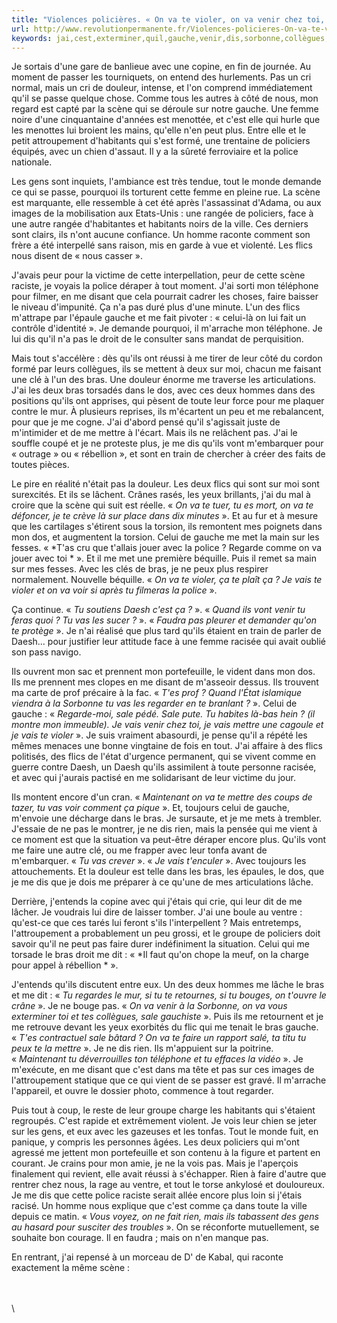 ```yaml
---
title: "Violences policières. « On va te violer, on va venir chez toi, on va venir à la Sorbonne vous exterminer toi et tes collègues »"
url: http://www.revolutionpermanente.fr/Violences-policieres-On-va-te-violer-on-va-venir-chez-toi-on-va-venir-a-la-Sorbonne-vous-exterminer
keywords: jai,cest,exterminer,quil,gauche,venir,dis,sorbonne,collègues,bras,quils,policières,scène,flics,violences,violer,faire
---
```

Je sortais d'une gare de banlieue avec une copine, en fin de journée. Au moment de passer les tourniquets, on entend des hurlements. Pas un cri normal, mais un cri de douleur, intense, et l'on comprend immédiatement qu'il se passe quelque chose. Comme tous les autres à côté de nous, mon regard est capté par la scène qui se déroule sur notre gauche. Une femme noire d'une cinquantaine d'années est menottée, et c'est elle qui hurle que les menottes lui broient les mains, qu'elle n'en peut plus. Entre elle et le petit attroupement d'habitants qui s'est formé, une trentaine de policiers équipés, avec un chien d'assaut. Il y a la sûreté ferroviaire et la police nationale.

Les gens sont inquiets, l'ambiance est très tendue, tout le monde demande ce qui se passe, pourquoi ils torturent cette femme en pleine rue. La scène est marquante, elle ressemble à cet été après l'assassinat d'Adama, ou aux images de la mobilisation aux Etats-Unis : une rangée de policiers, face à une autre rangée d'habitantes et habitants noirs de la ville. Ces derniers sont clairs, ils n'ont aucune confiance. Un homme raconte comment son frère a été interpellé sans raison, mis en garde à vue et violenté. Les flics nous disent de « nous casser ».

J'avais peur pour la victime de cette interpellation, peur de cette scène raciste, je voyais la police déraper à tout moment. J'ai sorti mon téléphone pour filmer, en me disant que cela pourrait cadrer les choses, faire baisser le niveau d'impunité. Ça n'a pas duré plus d'une minute. L'un des flics m'attrape par l'épaule gauche et me fait pivoter : « celui-là on lui fait un contrôle d'identité ». Je demande pourquoi, il m'arrache mon téléphone. Je lui dis qu'il n'a pas le droit de le consulter sans mandat de perquisition.

Mais tout s'accélère : dès qu'ils ont réussi à me tirer de leur côté du cordon formé par leurs collègues, ils se mettent à deux sur moi, chacun me faisant une clé à l'un des bras. Une douleur énorme me traverse les articulations. J'ai les deux bras torsadés dans le dos, avec ces deux hommes dans des positions qu'ils ont apprises, qui pèsent de toute leur force pour me plaquer contre le mur. À plusieurs reprises, ils m'écartent un peu et me rebalancent, pour que je me cogne. J'ai d'abord pensé qu'il s'agissait juste de m'intimider et de me mettre à l'écart. Mais ils ne relâchent pas. J'ai le souffle coupé et je ne proteste plus, je me dis qu'ils vont m'embarquer pour « outrage » ou « rébellion », et sont en train de chercher à créer des faits de toutes pièces.

Le pire en réalité n'était pas la douleur. Les deux flics qui sont sur moi sont surexcités. Et ils se lâchent. Crânes rasés, les yeux brillants, j'ai du mal à croire que la scène qui suit est réelle. « *On va te tuer, tu es mort, on va te défoncer, je te crève là sur place dans dix minutes* ». Et au fur et à mesure que les cartilages s'étirent sous la torsion, ils remontent mes poignets dans mon dos, et augmentent la torsion. Celui de gauche me met la main sur les fesses. « *T'as cru que t'allais jouer avec la police ? Regarde comme on va jouer avec toi * ». Et il me met une première béquille. Puis il remet sa main sur mes fesses. Avec les clés de bras, je ne peux plus respirer normalement. Nouvelle béquille. « *On va te violer, ça te plaît ça ? Je vais te violer et on va voir si après tu filmeras la police* ».

Ça continue. « *Tu soutiens Daesh c'est ça ?* ». « *Quand ils vont venir tu feras quoi ? Tu vas les sucer ?* ». « *Faudra pas pleurer et demander qu'on te protège* ». Je n'ai réalisé que plus tard qu'ils étaient en train de parler de Daesh\... pour justifier leur attitude face à une femme racisée qui avait oublié son pass navigo.

Ils ouvrent mon sac et prennent mon portefeuille, le vident dans mon dos. Ils me prennent mes clopes en me disant de m'asseoir dessus. Ils trouvent ma carte de prof précaire à la fac. « *T'es prof ? Quand l'État islamique viendra à la Sorbonne tu vas les regarder en te branlant ?* ». Celui de gauche : « *Regarde-moi, sale pédé. Sale pute. Tu habites là-bas hein ? (il montre mon immeuble). Je vais venir chez toi, je vais mettre une cagoule et je vais te violer* ». Je suis vraiment abasourdi, je pense qu'il a répété les mêmes menaces une bonne vingtaine de fois en tout. J'ai affaire à des flics politisés, des flics de l'état d'urgence permanent, qui se vivent comme en guerre contre Daesh, un Daesh qu'ils assimilent à toute personne racisée, et avec qui j'aurais pactisé en me solidarisant de leur victime du jour.

Ils montent encore d'un cran. « *Maintenant on va te mettre des coups de tazer, tu vas voir comment ça pique* ». Et, toujours celui de gauche, m'envoie une décharge dans le bras. Je sursaute, et je me mets à trembler. J'essaie de ne pas le montrer, je ne dis rien, mais la pensée qui me vient à ce moment est que la situation va peut-être déraper encore plus. Qu'ils vont me faire une autre clé, ou me frapper avec leur tonfa avant de m'embarquer. « *Tu vas crever* ». « *Je vais t'enculer* ». Avec toujours les attouchements. Et la douleur est telle dans les bras, les épaules, le dos, que je me dis que je dois me préparer à ce qu'une de mes articulations lâche.

Derrière, j'entends la copine avec qui j'étais qui crie, qui leur dit de me lâcher. Je voudrais lui dire de laisser tomber. J'ai une boule au ventre : qu'est-ce que ces tarés lui feront s'ils l'interpellent ? Mais entretemps, l'attroupement a probablement un peu grossi, et le groupe de policiers doit savoir qu'il ne peut pas faire durer indéfiniment la situation. Celui qui me torsade le bras droit me dit : « *Il faut qu'on chope la meuf, on la charge pour appel à rébellion * ».

J'entends qu'ils discutent entre eux. Un des deux hommes me lâche le bras et me dit : « *Tu regardes le mur, si tu te retournes, si tu bouges, on t'ouvre le crâne* ». Je ne bouge pas. « *On va venir à la Sorbonne, on va vous exterminer toi et tes collègues, sale gauchiste* ». Puis ils me retournent et je me retrouve devant les yeux exorbités du flic qui me tenait le bras gauche. « *T'es contractuel sale bâtard ? On va te faire un rapport salé, ta titu tu peux te la mettre* ». Je ne dis rien. Ils m'appuient sur la poitrine. « *Maintenant tu déverrouilles ton téléphone et tu effaces la vidéo* ». Je m'exécute, en me disant que c'est dans ma tête et pas sur ces images de l'attroupement statique que ce qui vient de se passer est gravé. Il m'arrache l'appareil, et ouvre le dossier photo, commence à tout regarder.

Puis tout à coup, le reste de leur groupe charge les habitants qui s'étaient regroupés. C'est rapide et extrêmement violent. Je vois leur chien se jeter sur les gens, et eux avec les gazeuses et les tonfas. Tout le monde fuit, en panique, y compris les personnes âgées. Les deux policiers qui m'ont agressé me jettent mon portefeuille et son contenu à la figure et partent en courant. Je crains pour mon amie, je ne la vois pas. Mais je l'aperçois finalement qui revient, elle avait réussi à s'échapper. Rien à faire d'autre que rentrer chez nous, la rage au ventre, et tout le torse ankylosé et douloureux. Je me dis que cette police raciste serait allée encore plus loin si j'étais racisé. Un homme nous explique que c'est comme ça dans toute la ville depuis ce matin. « *Vous voyez, on ne fait rien, mais ils tabassent des gens au hasard pour susciter des troubles* ». On se réconforte mutuellement, se souhaite bon courage. Il en faudra ; mais on n'en manque pas.

En rentrant, j'ai repensé à un morceau de D' de Kabal, qui raconte exactement la même scène :

\
\
\
